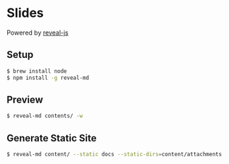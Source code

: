 # Slides

Powered by [reveal-js](https://github.com/webpro/reveal-md)

## Setup

```bash
$ brew install node
$ npm install -g reveal-md
```

## Preview

```bash
$ reveal-md contents/ -w
```

## Generate Static Site

```bash
$ reveal-md content/ --static docs --static-dirs=content/attachments
```
